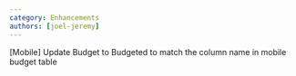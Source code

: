 ```yaml
---
category: Enhancements
authors: [joel-jeremy]
---
```


[Mobile] Update Budget to Budgeted to match the column name in mobile budget table
